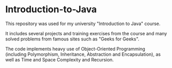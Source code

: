 # Introduction-to-Java

This repository was used for my university "Introduction to Java" course.

It includes several projects and training exercises from the course and many solved problems from famous sites such as "Geeks for Geeks".

The code implements heavy use of Object-Oriented Programming (including Polymorphism, Inheritance, Abstraction and Encapsulation), as well as Time and Space Complexity and Recursion.
